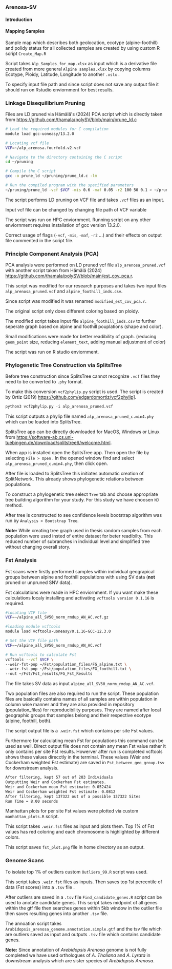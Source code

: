 ### Arenosa-SV
#### Introduction





#### Mapping Samples

Sample map which describes both geolocation, ecotype (alpine-foothill) and polidy status for all collected samples are created by using custom R script `Create_Map.R`

Script takes `Alp_Samples_for_map.xlsx` as input which is a derivative file created from more general `Alpine samples.xlsx` by copying columns Ecotype, Ploidy, Latitude, Longitude to another `.xslx` .

To specify input file path and since script does not save any output file it should run on Rstudio enviornment for best results.

### Linkage Disequilibrium Pruning

Files are LD pruned via Hämälä's (2024) PCA script which is directly taken from https://github.com/thamala/polySV/blob/main/prune_ld.c

```Bash
# Load the required modules for C compilation
module load gcc-uoneasy/13.2.0

# Locating vcf file
VCF=~/alp_arenosa.fourfold.v2.vcf

# Navigate to the directory containing the C script
cd ~/pruning

# Compile the C script
gcc -o prune_ld ~/pruning/prune_ld.c -lm

# Run the compiled program with the specified parameters
~/pruning/prune_ld -vcf $VCF -mis 0.6 -maf 0.05 -r2 100 50 0.1 > ~/pruning/alp_arenosa_pruned.vcf
```
The script performs LD pruning on VCF file and takes `.vcf` files as an input.

Input vcf file can be changed by changing file path of VCF variable 

The script was run on HPC enviornment. Running script on any other enviornment requires installation of gcc version 13.2.0. 

Correct usage of flags (`-vcf`, `-mis`, `-maf`, `-r2` ...) and their effects on output file commented in the script file.

### Principle Component Analysis (PCA)

PCA analysis were performed on LD pruned vcf file `alp_arenosa_pruned.vcf` with another script taken from Hämälä (2024) https://github.com/thamala/polySV/blob/main/est_cov_pca.r.

This script was modified for our research purposes and takes two input files `alp_arenosa_pruned.vcf` and `alpine_foothill_inds.csv`.

Since script was modified it was renamed `modified_est_cov_pca.r`.

The original script only does different coloring based on ploidy.

The modified script takes input file `alpine_foothill_inds.csv` to further seperate graph based on alpine and foothill pouplations (shape and color).

Small modifications were made for better readibility of graph. (reducing `geom_point` size, reducing `element_text`, adding manual adjustment of color)

The script was run on R studio enviornment.

### Phylogenetic Tree Construction via SplitsTree

Before tree construction since SplitsTree cannot recognize `.vcf` files they need to be converted to `.phy` format.

To make this conversion `vcf2phylip.py` script is used. The script is created by Ortiz (2019) https://github.com/edgardomortiz/vcf2phylip].

```Python
python3 vcf2phylip.py -i alp_arenosa_pruned.vcf
```
This script outputs a phylip file named `alp_arenosa_pruned_c.min4.phy` which can be loaded into SplitsTree.

SplitsTree app can be directly downloaded for MacOS, Windows or Linux from https://software-ab.cs.uni-tuebingen.de/download/splitstree6/welcome.html. 

When app is installed open the SplitsTree app. Then open the file by selecting `File > Open` . In the opened window find and select `alp_arenosa_pruned_c.min4.phy`, then click open.

After file is loaded to SplitsTree this initiates automatic creation of SplitNetwork. This already shows phylogenetic relations between populations.

To construct a phylogenetic tree select `Tree` tab and choose appropriate tree building algorithm for your study. For this study we have choosen `NJ` method.

After tree is constructed to see confidence levels bootstrap algorithm was run by `Analysis > Bootstrap Tree`.

**Note:** While creating tree graph used in thesis random samples from each population were used insted of entire dataset for beter readibilty. This reduced number of subranches in individual level and simplified tree without changing overall story.

### Fst Analysis

Fst scans were firstly performed samples within individual geograpical groups between alpine and foothill populations with using SV data (**not** pruned or unpruned 
SNV data).

Fst calculations were made in HPC enviornment. If you want make these calculations localy installing and activating `vcftools version 0.1.16` is required.
```bash
#locating VCF file
VCF=~/alpine_all_SV50_norm_rmdup_AN_AC.vcf.gz

#loading module vcftools
module load vcftools-uoneasy/0.1.16-GCC-12.3.0

# Set the VCF file path
VCF=~/alpine_all_SV50_norm_rmdup_AN_AC.vcf

# Run vcftools to calculate Fst
vcftools --vcf $VCF \
--weir-fst-pop ~/Fst/population_files/FG_alpine.txt \
--weir-fst-pop ~/Fst/population_files/FG_foothill.txt \
--out ~/Fst/Fst_results/FG_Fst_Results
```
The file takes SV data as input `alpine_all_SV50_norm_rmdup_AN_AC.vcf`.

Two population files are also required to run the script. These population files are basically contains names of all samples are within population in column wise manner and they are also provided in repository (population_files) for reproducibility purposes. They are named after local geographic groups that samples belong and their respective ecotype (alpine, foothill, both).

The script output file is a `.weir.fst` which contains per site Fst values.

Furthermore for calculating mean Fst for populations this command can be used as well. Direct output file does not contain any mean Fst value rather it only contains per site Fst results. Howerver after run is completed vcftools shows these values direcctly in the terminal. These values (Weir and Cockerham weighted Fst estimate) are saved in `Fst_between_geo_group.tsv` for downstream analysis.
```bash
After filtering, kept 57 out of 203 Individuals
Outputting Weir and Cockerham Fst estimates.
Weir and Cockerham mean Fst estimate: 0.052424
Weir and Cockerham weighted Fst estimate: 0.0812
After filtering, kept 137322 out of a possible 137322 Sites
Run Time = 8.00 seconds
```
Manhattan plots for per site Fst values were plotted via custom `manhattan_plots.R` script. 

This script takes `.weir.fst` files as input and plots them. Top 1% of Fst values has red coloring and each chromosome is highlighted by different colors.

This script saves `fst_plot.png` file in home directory as an output.

### Genome Scans

To isolate top 1% of outliers custom `Outliers_99.R` script was used.

This script takes `.weir.fst` files as inputs. Then saves top 1st percentile of data (Fst scores) into a `.tsv` file .

After outliers are saved in a `.tsv` file `Find_candidate_genes.R` script can be used to anotate candidate genes. This script takes midpoint of all genes within the gtf file then searches genes within 5kb window in the outlier file then saves resulting genes into another `.tsv` file. 

The annoation script takes `Arabidopsis_arenosa_genome.annotation.simple.gtf` and the tsv file which are outliers saved as input and outputs `.tsv` file which contains candidate genes.

**Note:** Since annotation of *Arebidopsis Arenosa* genome is not fully completed we have used orthologues of *A. Thaliana* and *A. Lyrata* in downstream analysis which are sister species of *Arebidopsis Arenosa*.



















 
